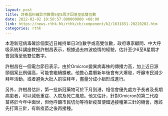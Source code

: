 ```yaml
---
layout: post
title: 許樹昌料確診宗數需6至8周才回落至低雙位數
date: 2022-02-02 10:50:57.000000000 +08:00
link: https://news.rthk.hk/rthk/ch/component/k2/1631651-20220202.htm
categories: rthk
---
```


本港新冠病毒確診個案近日維持單日3位數字或高雙位數，政府專家顧問、中大呼吸系統科講座教授許樹昌表示，根據過去四波疫情的經驗，估計至少6至8星期才會回落至低雙位數字。

許樹昌在一個電台節目表示，由於Omicron變異病毒株的傳播力高，加上近日源頭個案比例偏高，可能會繼續擴散。他擔心農曆新年後會有大爆發，呼籲市民減少拜年活動，或者避免大批人前往拜年，盡量分成小組形成進行。

另外，許樹昌估計，第一批新冠藥物可於下月到港，相信會優先處方予長者及長期病患者，可以減低重症、入院及死亡風險。他又估計，針對Omicron的第二代疫苗將於今年中面世，但他呼籲市民切勿等待新疫苗便錯過接種第三針的機會，應該先打第三針，有新疫苗之後再接種。

